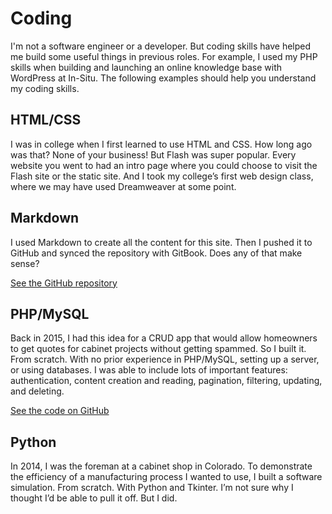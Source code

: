 # Coding
I'm not a software engineer or a developer. But coding skills have helped me build some useful things in previous roles. For example, I used my PHP skills when building and launching an online knowledge base with WordPress at In-Situ. The following examples should help you understand my coding skills.

## HTML/CSS
I was in college when I first learned to use HTML and CSS. How long ago was that? None of your business! But Flash was super popular. Every website you went to had an intro page where you could choose to visit the Flash site or the static site. And I took my college’s first web design class, where we may have used Dreamweaver at some point.

## Markdown
I used Markdown to create all the content for this site. Then I pushed it to GitHub and synced the repository with GitBook. Does any of that make sense?

[See the GitHub repository]()

## PHP/MySQL
Back in 2015, I had this idea for a CRUD app that would allow homeowners to get quotes for cabinet projects without getting spammed. So I built it. From scratch. With no prior experience in PHP/MySQL, setting up a server, or using databases. I was able to include lots of important features: authentication, content creation and reading, pagination, filtering, updating, and deleting. 

[See the code on GitHub](https://github.com/nlieurance/CabinetQuote.com.git)

## Python
In 2014, I was the foreman at a cabinet shop in Colorado. To demonstrate the efficiency of a manufacturing process I wanted to use, I built a software simulation. From scratch. With Python and Tkinter. I’m not sure why I thought I’d be able to pull it off. But I did.


